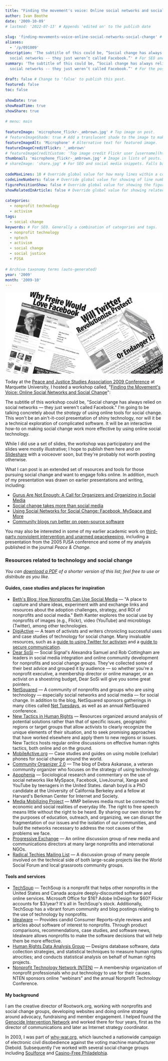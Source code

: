 ```yaml
---
title: "Finding the movement's voice: Online social networks and social change"
author: Ivan Boothe
date: '2009-10-09'
# lastmod: '2022-07-13' # Appends 'edited on' to the publish date

slug: 'finding-movements-voice-online-social-networks-social-change' # Recommended length is 3 to 5 words.
aliases:
  - '/p/091009'
description: 'The subtitle of this could be, “Social change has always relied on
  social networks -- they just weren’t called Facebook.”' # For SEO and social media snippets.
summary: 'The subtitle of this could be, “Social change has always relied on
  social networks -- they just weren’t called Facebook.”' # For the post in lists.

draft: false # Change to 'false' to publish this post.
featured: false
toc: false

showDate: true
showReadTime: true
showShare: true

# menu: main

featureImage: 'microphone_flickr-_ambrown.jpg' # Top image on post.
# featureImageShade: true # Add a translucent shade to the image to make overlaid text easier to read.
featureImageAlt: 'Microphone' # Alternative text for featured image.
featureImageCreditFlickr: '_ambrown'
# featureImageCreditCustom: 'Top image credit Flickr user [username](https://www.flickr.com/photos/username).'
thumbnail: 'microphone_flickr-_ambrown.jpg' # Image in lists of posts.
# shareImage: 'share.jpg' # For SEO and social media snippets. Falls back to thumbnail (if set) or featureImage.

codeMaxLines: 10 # Override global value for how many lines within a code block before auto-collapsing.
codeLineNumbers: false # Override global value for showing of line numbers within code block.
figurePositionShow: false # Override global value for showing the figure label.
showRelatedInArticle: false # Override global value for showing related posts in this series at the end of the content.

categories:
  - nonprofit technology
  - activism
tags:
  - social change
keywords: # For SEO. Generally a combination of categories and tags.
  - nonprofit technology
  - nptech
  - activism
  - social change
  - social justice
  - PJSA

# Archive taxonomy terms (auto-generated)
year: '2009'
month: '2009-10'
---
```


![Images of the workshop flyers](pjsa-twfbhead.jpg)

Today at the
[Peace and Justice Studies Association 2009 Conference](https://web.archive.org/web/20091013231101/http://www.peacejusticestudies.org/conference 'Read more about the conference')
at Marquette University, I hosted a workshop called,
"[Finding the Movement's Voice: Online Social Networks and Social Change](https://web.archive.org/web/20091013231106/http://www.peacejusticestudies.org/conference/sessions.php?con=C.4)":

The subtitle of this workshop could be, "Social change has always relied on
social networks — they just weren't called Facebook." I'm going to be talking
concretely about the _strategy_ of using online tools for social change. This
won't be an ain't-it-cool presentation of shiny technology, nor will it be a
technical exploration of complicated software. It will be an interactive how-to
on making social change work more effective by using online social technology.

While I did use a set of slides, the workshop was participatory and the slides
were mostly illustrative; I hope to publish them here and on
[Slideshare](https://www.slideshare.net/rootwork) with a voiceover soon, but
they're probably not worth posting otherwise.

What I can post is an extended set of resources and tools for those pursuing
social change and want to engage folks online. In addition, much of my
presentation was drawn on earlier presentations and writing, including:

- [Gurus Are Not Enough: A Call for Organizers and Organizing in Social Media](/blog/2009/09/gurus-are-not-enough-call-organizers-organizing-social-media)
- [Social change takes more than social media](/blog/2009/05/social-change-takes-more-social-media)
- [Using Social Networks for Social Change: Facebook, MySpace and More](/blog/2008/10/using-social-networks-social-change-facebook-myspace-more)
- [Community blogs run better on open-source software](/blog/2009/01/community-blogs-run-better-open-source-software)

You may also be interested in some of my earlier academic work on
[third-party nonviolent intervention and unarmed peacekeeping](https://web.archive.org/web/20100129053652/http://quixoticlife.net/topics/tpni),
including a presentation from the 2005 PJSA conference and some of my analysis
published in the journal _Peace & Change_.

### Resources related to technology and social change

_You can [download a PDF](socialchangetechresources.pdf) of a shorter version of
this list; feel free to use or distribute as you like._

#### Guides, case studies and places for inspiration

- [Beth's Blog: How Nonprofits Can Use Social Media](https://bethkanter.org)
  — "A place to capture and share ideas, experiment with and exchange links and
  resources about the adoption challenges, strategy, and ROI of nonprofits and
  social media." Beth Kanter explores the social use by nonprofits of images
  (e.g., Flickr), video (YouTube) and microblogs (Twitter), among other
  technologies.
- [DigiActive](https://web.archive.org/web/20091028013047/http://www.digiactive.org/)
  — A team of activists and writers chronicling successful uses and case studies
  of technology for social change. Many invaluable resources, such as a
  [guide to using Twitter for activism](https://web.archive.org/web/20091017020359/http://www.digiactive.org/2009/04/13/twitter_guide/)
  and a
  [guide to secure communication](https://web.archive.org/web/20091003030354/http://www.digiactive.org/2009/06/26/secure-comm/).
- [Dear SoSi](https://web.archive.org/web/20100102135322/http://socialsignal.com/dearsosi)
  — Social Signal's Alexandra Samuel and Rob Cottingham are leaders in social
  media integration and online community development for nonprofits and social
  change groups. They've collected some of their best advice and grouped it by
  audience — so whether you're a nonprofit executive, a membership director or
  online manager, or an activist on a shoestring budget, Dear SoSi will give you
  some great pointers.
- [NetSquared](https://web.archive.org/web/20090927182734/http://www.netsquared.org/)
  — A community of nonprofits and groups who are using technology — especially
  social networks and social media — for social change. In addition to the blog,
  NetSquared sponsors gatherings in many cities called
  [Net Tuesdays](https://web.archive.org/web/20090817065437/http://netsquared.org/share/meetup/),
  as well as an annual NetSquared conference.
- [New Tactics in Human Rights](https://newtactics.org/) — Resources organized
  around analysis of potential solutions rather than that of specific issues,
  geographic regions or target groups that allow activists to clearly recognize
  the unique elements of their situation, and to seek promising approaches that
  have worked elsewhere and apply them to new regions or issues. New Tactics
  hosts regular online discussions on effective human rights tactics, both
  online and on the ground.
- [MobileActive.org](https://web.archive.org/web/20091010003010/http://mobileactive.org/)
  — Case studies and guides on using mobile (cellular) phones for social change
  around the world.
- [Community Organizer 2.0](https://web.archive.org/web/20091021173351/http://www.communityorganizer20.com/)
  — The blog of Debra Askanase, a veteran community organizer who focuses on the
  strategy of using technology.
- [Apophenia](https://www.zephoria.org/thoughts/) — Sociological research and
  commentary on the use of social networks like MySpace, Facebook, LiveJournal,
  Xanga and YouTube by teenagers in the United States. danah boyd is a PhD
  candidate at the University of California Berkeley and a fellow at Harvard's
  Berkman Center for Internet and Society.
- [Media Mobilizing Project](https://web.archive.org/web/20100911210708/http://mediamobilizingproject.org:80/)
  — MMP believes media must be connected to economic and social realities of
  everyday life. The right to free speech means little without the right to be
  heard. By sharing our own stories for the purposes of education, outreach, and
  organizing, we can disrupt the fragmentation of our issues and the isolation
  of our communities, and build the networks necessary to address the root
  causes of the problems we face.
- [Progressive Exchange](https://www.progressiveexchange.org) — An online
  discussion group of new media and communications directors at many large
  nonprofits and international NGOs.
- [Radical Techies Mailing List](https://lists.mayfirst.org/mailman/listinfo/radical-techies)
  — A discussion group of many people involved on the technical side of both
  large-scale projects like the World Social Forum and local grassroots
  community groups.

#### Tools and services

- [TechSoup](https://www.techsoup.org/) — TechSoup is a nonprofit that helps
  other nonprofits in the United States and Canada acquire deeply-discounted
  software and online services. Microsoft Office for $16? Adobe InDesign for
  $60? Flickr accounts for $3/year? It's all in TechSoup's stock. Additionally,
  TechSoup has a vibrant forum community and blog postings relating to the use
  of technology by nonprofits.
- [Idealware](https://web.archive.org/web/20091001051945/http://idealware.org/)
  — Provides candid Consumer Reports–style reviews and articles about software
  of interest to nonprofits. Through product comparisons, recommendations, case
  studies, and software news, Idealware allows nonprofits to make the software
  decisions that will help them be more effective.
- [Human Rights Data Analysis Group](https://hrdag.org/) — Designs database
  software, data collection strategies, and statistical techniques to measure
  human rights atrocities; and conducts statistical analysis on behalf of human
  rights projects.
- [Nonprofit Technology Network (NTEN)](https://www.nten.org/) — A membership
  organization of nonprofit professionals who put technology to use for their
  causes. NTEN sponsors online "webinars" and the annual Nonprofit Technology
  Conference.

#### My background

I am the creative director of Rootwork.org, working with nonprofits and social
change groups, developing websites and doing online strategy around advocacy,
fundraising and member engagement. I helped found the
[Genocide Intervention Network](https://web.archive.org/web/20091012093907/http://www.genocideintervention.net/)
and worked there for four years, first as the director of communications and
later as Internet strategy coordinator.

In 2003, I was part of
[why-war.org](https://web.archive.org/web/20091012093907/http://why-war.org/),
which launched a nationwide campaign of electronic civil disobedience against
the voting machine manufacturer Diebold. Subsequently I've worked with several
social change groups including [Soulforce](https://soulforce.org/) and
[Casino-Free Philadelphia](https://web.archive.org/web/20090722065730/http://www.casinofreephila.org:80/).
